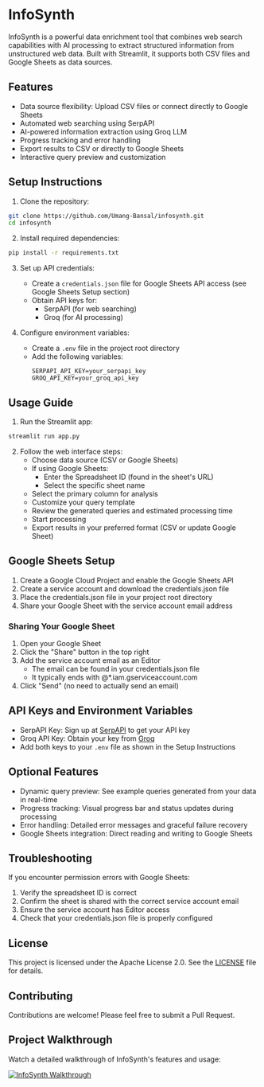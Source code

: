 # InfoSynth

InfoSynth is a powerful data enrichment tool that combines web search capabilities with AI processing to extract structured information from unstructured web data. Built with Streamlit, it supports both CSV files and Google Sheets as data sources.

## Features

- Data source flexibility: Upload CSV files or connect directly to Google Sheets
- Automated web searching using SerpAPI
- AI-powered information extraction using Groq LLM
- Progress tracking and error handling
- Export results to CSV or directly to Google Sheets
- Interactive query preview and customization

## Setup Instructions

1. Clone the repository:
```bash
git clone https://github.com/Umang-Bansal/infosynth.git
cd infosynth
```

2. Install required dependencies:
```bash
pip install -r requirements.txt
```

3. Set up API credentials:
   - Create a `credentials.json` file for Google Sheets API access (see Google Sheets Setup section)
   - Obtain API keys for:
     - SerpAPI (for web searching)
     - Groq (for AI processing)

4. Configure environment variables:
   - Create a `.env` file in the project root directory
   - Add the following variables:
     ```
     SERPAPI_API_KEY=your_serpapi_key
     GROQ_API_KEY=your_groq_api_key
     ```

## Usage Guide

1. Run the Streamlit app:
```bash
streamlit run app.py
```

2. Follow the web interface steps:
   - Choose data source (CSV or Google Sheets)
   - If using Google Sheets:
     - Enter the Spreadsheet ID (found in the sheet's URL)
     - Select the specific sheet name
   - Select the primary column for analysis
   - Customize your query template
   - Review the generated queries and estimated processing time
   - Start processing
   - Export results in your preferred format (CSV or update Google Sheet)

## Google Sheets Setup

1. Create a Google Cloud Project and enable the Google Sheets API
2. Create a service account and download the credentials.json file
3. Place the credentials.json file in your project root directory
4. Share your Google Sheet with the service account email address

### Sharing Your Google Sheet

1. Open your Google Sheet
2. Click the "Share" button in the top right
3. Add the service account email as an Editor
   - The email can be found in your credentials.json file
   - It typically ends with @*.iam.gserviceaccount.com
4. Click "Send" (no need to actually send an email)

## API Keys and Environment Variables

- SerpAPI Key: Sign up at [SerpAPI](https://serpapi.com/) to get your API key
- Groq API Key: Obtain your key from [Groq](https://groq.com/)
- Add both keys to your `.env` file as shown in the Setup Instructions

## Optional Features

- Dynamic query preview: See example queries generated from your data in real-time
- Progress tracking: Visual progress bar and status updates during processing
- Error handling: Detailed error messages and graceful failure recovery
- Google Sheets integration: Direct reading and writing to Google Sheets

## Troubleshooting

If you encounter permission errors with Google Sheets:
1. Verify the spreadsheet ID is correct
2. Confirm the sheet is shared with the correct service account email
3. Ensure the service account has Editor access
4. Check that your credentials.json file is properly configured

## License

This project is licensed under the Apache License 2.0. See the [LICENSE](LICENSE) file for details.

## Contributing

Contributions are welcome! Please feel free to submit a Pull Request.

## Project Walkthrough

Watch a detailed walkthrough of InfoSynth's features and usage:

[![InfoSynth Walkthrough](https://www.loom.com/share/ca5492a9723d46ed81ca7ee3aeca9a41?sid=018a777a-fc0a-4909-9b09-d6adb432c350)](https://www.loom.com/share/ca5492a9723d46ed81ca7ee3aeca9a41?sid=018a777a-fc0a-4909-9b09-d6adb432c350)

